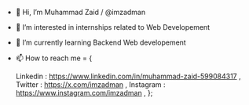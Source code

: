 - 👋 Hi, I’m Muhammad Zaid / @imzadman
- 👀 I’m interested in internships related to Web Developement
- 🌱 I’m currently learning Backend Web developement

- 📫 How to reach me = {
  
   Linkedin : https://www.linkedin.com/in/muhammad-zaid-599084317 ,
   Twitter : https://x.com/imzadman ,
   Instagram : https://www.instagram.com/imzadman ,
    };
